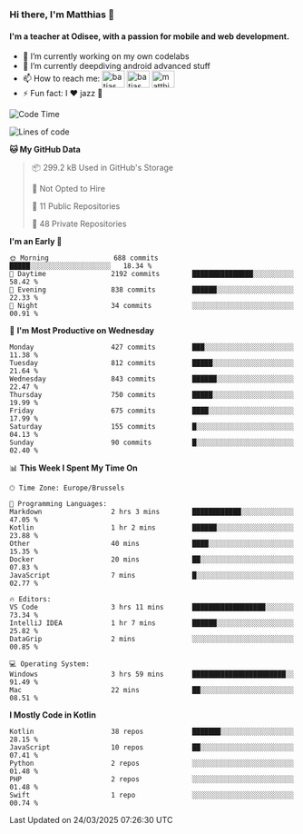 ### Hi there, I'm Matthias 👋

#### I'm a teacher at Odisee, with a passion for mobile and web development.

- 🔭 I’m currently working on my own codelabs
- 🌱 I’m currently deepdiving android advanced stuff
- 📫 How to reach me: <a href="https://dev.to/batjas" target="_blank"><img align="center" src="https://raw.githubusercontent.com/rahuldkjain/github-profile-readme-generator/master/src/images/icons/Social/devto.svg" alt="batjas" height="30" width="40" /></a>
<a href="https://twitter.com/batjas" target="_blank"><img align="center" src="https://raw.githubusercontent.com/rahuldkjain/github-profile-readme-generator/master/src/images/icons/Social/twitter.svg" alt="batjas" height="30" width="40" /></a>
<a href="https://linkedin.com/in/matthiasdruwé" target="_blank"><img align="center" src="https://raw.githubusercontent.com/rahuldkjain/github-profile-readme-generator/master/src/images/icons/Social/linked-in-alt.svg" alt="matthiasdruwé" height="30" width="40" /></a>
- ⚡ Fun fact: I ❤ jazz 🎷


<!--START_SECTION:waka-->
![Code Time](http://img.shields.io/badge/Code%20Time-1%2C413%20hrs%2035%20mins-blue)

![Lines of code](https://img.shields.io/badge/From%20Hello%20World%20I%27ve%20Written-6.2%20million%20lines%20of%20code-blue)

**🐱 My GitHub Data** 

> 📦 299.2 kB Used in GitHub's Storage 
 > 
> 🚫 Not Opted to Hire
 > 
> 📜 11 Public Repositories 
 > 
> 🔑 48 Private Repositories 
 > 
**I'm an Early 🐤** 

```text
🌞 Morning                688 commits         █████░░░░░░░░░░░░░░░░░░░░   18.34 % 
🌆 Daytime                2192 commits        ███████████████░░░░░░░░░░   58.42 % 
🌃 Evening                838 commits         ██████░░░░░░░░░░░░░░░░░░░   22.33 % 
🌙 Night                  34 commits          ░░░░░░░░░░░░░░░░░░░░░░░░░   00.91 % 
```
📅 **I'm Most Productive on Wednesday** 

```text
Monday                   427 commits         ███░░░░░░░░░░░░░░░░░░░░░░   11.38 % 
Tuesday                  812 commits         █████░░░░░░░░░░░░░░░░░░░░   21.64 % 
Wednesday                843 commits         ██████░░░░░░░░░░░░░░░░░░░   22.47 % 
Thursday                 750 commits         █████░░░░░░░░░░░░░░░░░░░░   19.99 % 
Friday                   675 commits         ████░░░░░░░░░░░░░░░░░░░░░   17.99 % 
Saturday                 155 commits         █░░░░░░░░░░░░░░░░░░░░░░░░   04.13 % 
Sunday                   90 commits          █░░░░░░░░░░░░░░░░░░░░░░░░   02.40 % 
```


📊 **This Week I Spent My Time On** 

```text
🕑︎ Time Zone: Europe/Brussels

💬 Programming Languages: 
Markdown                 2 hrs 3 mins        ████████████░░░░░░░░░░░░░   47.05 % 
Kotlin                   1 hr 2 mins         ██████░░░░░░░░░░░░░░░░░░░   23.88 % 
Other                    40 mins             ████░░░░░░░░░░░░░░░░░░░░░   15.35 % 
Docker                   20 mins             ██░░░░░░░░░░░░░░░░░░░░░░░   07.83 % 
JavaScript               7 mins              █░░░░░░░░░░░░░░░░░░░░░░░░   02.77 % 

🔥 Editors: 
VS Code                  3 hrs 11 mins       ██████████████████░░░░░░░   73.34 % 
IntelliJ IDEA            1 hr 7 mins         ██████░░░░░░░░░░░░░░░░░░░   25.82 % 
DataGrip                 2 mins              ░░░░░░░░░░░░░░░░░░░░░░░░░   00.85 % 

💻 Operating System: 
Windows                  3 hrs 59 mins       ███████████████████████░░   91.49 % 
Mac                      22 mins             ██░░░░░░░░░░░░░░░░░░░░░░░   08.51 % 
```

**I Mostly Code in Kotlin** 

```text
Kotlin                   38 repos            ███████░░░░░░░░░░░░░░░░░░   28.15 % 
JavaScript               10 repos            ██░░░░░░░░░░░░░░░░░░░░░░░   07.41 % 
Python                   2 repos             ░░░░░░░░░░░░░░░░░░░░░░░░░   01.48 % 
PHP                      2 repos             ░░░░░░░░░░░░░░░░░░░░░░░░░   01.48 % 
Swift                    1 repo              ░░░░░░░░░░░░░░░░░░░░░░░░░   00.74 % 
```




 Last Updated on 24/03/2025 07:26:30 UTC
<!--END_SECTION:waka-->
